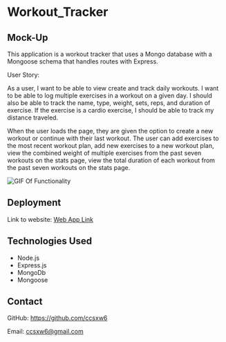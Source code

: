 # Workout_Tracker

## Mock-Up
This application is a workout tracker that uses a Mongo database with a Mongoose schema that handles routes with Express.

User Story:

As a user, I want to be able to view create and track daily workouts. I want to be able to log multiple exercises in a workout on a given day. I should also be able to track the name, type, weight, sets, reps, and duration of exercise. If the exercise is a cardio exercise, I should be able to track my distance traveled.

When the user loads the page, they are given the option to create a new workout or continue with their last workout. The user can add exercises to the most recent workout plan, add new exercises to a new workout plan, view the combined weight of multiple exercises from the past seven workouts on the stats page, view the total duration of each workout from the past seven workouts on the stats page.

![GIF Of Functionality](workout.gif)

## Deployment
Link to website:
[Web App Link](https://sleepy-shelf-44227.herokuapp.com/)

## Technologies Used
- Node.js
- Express.js
- MongoDb
- Mongoose

## Contact
GitHub: https://github.com/ccsxw6

Email: ccsxw6@gmail.com